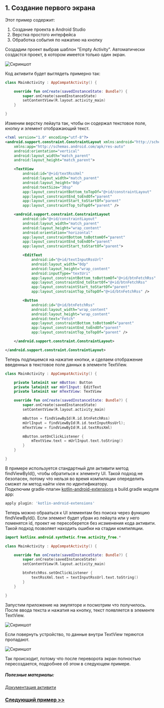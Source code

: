 ## 1. Создание первого экрана

Этот пример содержит:

1. Создание проекта в Android Studio
2. Верстка простого интерфейса
3. Обработка события по нажатию на кнопку

Создадим проект выбрав шаблон "Empty Activity". Автоматически создастся проект, в котором имеется только один экран.

![Скриншот](../img/1_create_project.png)

Код активити будет выглядеть примерно так:

```kotlin
class MainActivity : AppCompatActivity() {

    override fun onCreate(savedInstanceState: Bundle?) {
        super.onCreate(savedInstanceState)
        setContentView(R.layout.activity_main)
    }

}
```

Изменим верстку лейаута так, чтобы он содержал текстовое поле, кнопку и элемент отображающий текст.  

```xml
<?xml version="1.0" encoding="utf-8"?>
<android.support.constraint.ConstraintLayout xmlns:android="http://schemas.android.com/apk/res/android"
    xmlns:app="http://schemas.android.com/apk/res-auto"
    android:orientation="vertical"
    android:layout_width="match_parent"
    android:layout_height="match_parent">

    <TextView
        android:id="@+id/textRssXml"
        android:layout_width="match_parent"
        android:layout_height="0dp"
        android:textSize="30sp"
        app:layout_constraintBottom_toTopOf="@+id/constraintLayout"
        app:layout_constraintEnd_toEndOf="parent"
        app:layout_constraintStart_toStartOf="parent"
        app:layout_constraintTop_toTopOf="parent" />

    <android.support.constraint.ConstraintLayout
        android:id="@+id/constraintLayout"
        android:layout_width="match_parent"
        android:layout_height="wrap_content"
        android:orientation="horizontal"
        app:layout_constraintBottom_toBottomOf="parent"
        app:layout_constraintEnd_toEndOf="parent"
        app:layout_constraintStart_toStartOf="parent">

        <EditText
            android:id="@+id/textInputRssUrl"
            android:layout_width="0dp"
            android:layout_height="wrap_content"
            android:inputType="textUri"
            app:layout_constraintBottom_toBottomOf="@+id/btnFetchRss"
            app:layout_constraintEnd_toStartOf="@+id/btnFetchRss"
            app:layout_constraintStart_toStartOf="parent"
            app:layout_constraintTop_toTopOf="@+id/btnFetchRss" />

        <Button
            android:id="@+id/btnFetchRss"
            android:layout_width="wrap_content"
            android:layout_height="wrap_content"
            android:text="Fetch"
            app:layout_constraintBottom_toBottomOf="parent"
            app:layout_constraintEnd_toEndOf="parent"
            app:layout_constraintTop_toTopOf="parent" />

    </android.support.constraint.ConstraintLayout>

</android.support.constraint.ConstraintLayout>
```

Теперь подпишемся на нажатие кнопки, и сделаем отображение введенных в текстовое поле данных в элементе TextView.  

```kotlin
class MainActivity : AppCompatActivity() {

    private lateinit var mButton: Button
    private lateinit var mUrlInput: EditText
    private lateinit var mTextView: TextView

    override fun onCreate(savedInstanceState: Bundle?) {
        super.onCreate(savedInstanceState)
        setContentView(R.layout.activity_main)

        mButton = findViewById(R.id.btnFetchRss)
        mUrlInput = findViewById(R.id.textInputRssUrl);
        mTextView = findViewById(R.id.textRssXml)

        mButton.setOnClickListener {
            mTextView.text = mUrlInput.text.toString()
        }
    }

}
```

В примере используется стандартный для активити метод findViewById<T>(), чтобы обратиться к элементу UI. Такой подход
не безопасен, потому что нельзя во время компиляции опеределить сможет ли метод найти view по идентификатору.  
Подключим gradle-плагин [kotlin-android-extensions](https://kotlinlang.org/docs/tutorials/android-plugin.html) в build.gradle модуля app:

```groovy
apply plugin: 'kotlin-android-extensions'
```

Теперь можно обрааться к UI элементам без поиска через функцию findViewById<T>(). Если элемент будет убран из лейаута
или у него поменятся id, проект не пересоберется без исзменения кода активити. Такой подход позволяет находить
ошибки на стадии компиляции.

```kotlin
import kotlinx.android.synthetic.free.activity_free.*

class MainActivity : AppCompatActivity() {

    override fun onCreate(savedInstanceState: Bundle?) {
        super.onCreate(savedInstanceState)
        setContentView(R.layout.activity_main)

        btnFetchRss.setOnClickListener {
            textRssXml.text = textInputRssUrl.text.toString()
        }
    }

}
```

Запустим приложение на эмуляторе и посмотрим что получилось.
После ввода текста и нажатия на кнопку, текст появляется в элементе TextView.

![Скриншот](../img/1_vertical.png)

Если повернуть устройство, то данные внутри TextView теряются пропадают.

![Скриншот](../img/1_horizontal.png)

Так происходит, потому что после переворота экран полностью пересоздается, подробнее об этом в следующем примере.

##### Полезные материалы:  
[Документация активити](https://developer.android.com/guide/components/activities?hl=ru)  

### [Следующий пример >>](../rss_parser_2)
